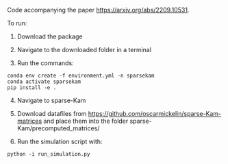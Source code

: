Code accompanying the paper https://arxiv.org/abs/2209.10531.

To run:

1. Download the package

2. Navigate to the downloaded folder in a terminal

3. Run the commands:
```
conda env create -f environment.yml -n sparsekam
conda activate sparsekam
pip install -e .
```

4. Navigate to sparse-Kam

6. Download datafiles from https://github.com/oscarmickelin/sparse-Kam-matrices and place them into the folder sparse-Kam/precomputed_matrices/

6. Run the simulation script with:

```
python -i run_simulation.py
```
